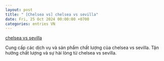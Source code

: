 ```yaml
---
layout: post
title: " [Chelsea vs] chelsea vs sevilla"
date: Fri, 25 Oct 2024 00:00:00 +0700
categories: entries VN
---
```

[chelsea vs sevilla](https://hnue.edu.vn/Bull/chelsea%20vs%20sevilla.html)

Cung cấp các dịch vụ và sản phẩm chất lượng của chelsea vs sevilla. Tận hưởng chất lượng và sự hài lòng từ chelsea vs sevilla.️

